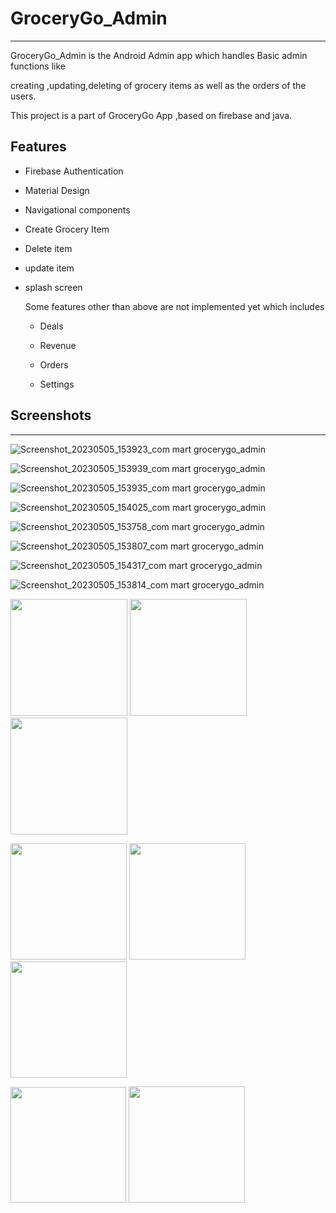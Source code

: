# GroceryGo_Admin

---

GroceryGo_Admin is the Android Admin app which handles Basic admin functions like 

creating ,updating,deleting  of grocery items as well as the orders of the users.

This project is a part of GroceryGo App ,based on firebase and java.



## Features

- Firebase Authentication

- Material Design

- Navigational components

- Create Grocery Item

- Delete item

- update item

- splash screen
  
  Some features other than above are not implemented yet which includes
  
  - Deals
  
  - Revenue
  
  - Orders
  
  - Settings

## Screenshots

---

![Screenshot_20230505_153923_com mart grocerygo_admin](https://user-images.githubusercontent.com/116881991/236445563-4aa4c223-e330-49c6-9d2d-d52553ade822.jpg)

![Screenshot_20230505_153939_com mart grocerygo_admin](https://user-images.githubusercontent.com/116881991/236445719-e396b74b-3811-4495-91d4-51d512510dff.jpg)

![Screenshot_20230505_153935_com mart grocerygo_admin](https://user-images.githubusercontent.com/116881991/236445761-ec41b5aa-2886-4226-81cb-302a568ae680.jpg)


![Screenshot_20230505_154025_com mart grocerygo_admin](https://user-images.githubusercontent.com/116881991/236445800-ec0c1f7b-212b-45a6-859c-97beceaa3d76.jpg)

![Screenshot_20230505_153758_com mart grocerygo_admin](https://user-images.githubusercontent.com/116881991/236445821-39ae7621-9329-49c1-84db-86842b5a7441.jpg)

![Screenshot_20230505_153807_com mart grocerygo_admin](https://user-images.githubusercontent.com/116881991/236445861-14b81a31-0c79-4a75-9fe5-baf7e6520b80.jpg)


![Screenshot_20230505_154317_com mart grocerygo_admin](https://user-images.githubusercontent.com/116881991/236445961-b362b0b4-8ff0-492d-83b9-cf314d04da03.jpg)

![Screenshot_20230505_153814_com mart grocerygo_admin](https://user-images.githubusercontent.com/116881991/236445996-d3db755b-2495-4357-9bb3-29f8ab5f3694.jpg)




<img title="" src="file:///home/jack/.config/marktext/images/2023-05-05-15-44-27-Screenshot_20230505_153935_com.mart.grocerygo_admin.jpg" alt="" width="187">   <img title="" src="file:///home/jack/.config/marktext/images/2023-05-05-15-46-16-Screenshot_20230505_153939_com.mart.grocerygo_admin.jpg" alt="" width="187">   <img title="" src="file:///home/jack/.config/marktext/images/2023-05-05-15-47-11-Screenshot_20230505_153758_com.mart.grocerygo_admin.jpg" alt="" width="187">

<img title="" src="file:///home/jack/.config/marktext/images/2023-05-05-15-48-20-Screenshot_20230505_154317_com.mart.grocerygo_admin.jpg" alt="" width="186">   <img title="" src="file:///home/jack/.config/marktext/images/2023-05-05-15-49-01-Screenshot_20230505_153807_com.mart.grocerygo_admin.jpg" alt="" width="186">   <img title="" src="file:///home/jack/.config/marktext/images/2023-05-05-15-49-56-Screenshot_20230505_153814_com.mart.grocerygo_admin.jpg" alt="" width="186">

<img title="" src="file:///home/jack/.config/marktext/images/2023-05-05-15-50-51-Screenshot_20230505_153923_com.mart.grocerygo_admin.jpg" alt="" width="185">  <img title="" src="file:///home/jack/.config/marktext/images/2023-05-05-15-52-01-Screenshot_20230505_154025_com.mart.grocerygo_admin.jpg" alt="" width="186">

